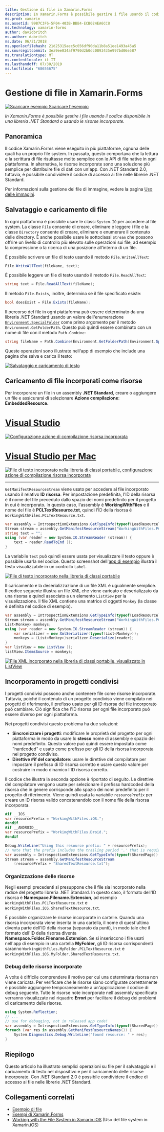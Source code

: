 ```yaml
---
title: Gestione di file in Xamarin.Forms
description: In Xamarin.Forms è possibile gestire i file usando il codice disponibile in una libreria .NET Standard o usando le risorse incorporate.
ms.prod: xamarin
ms.assetid: 9987C3F6-5F04-403B-BBB4-ECB024EA6CC8
ms.technology: xamarin-forms
author: davidbritch
ms.author: dabritch
ms.date: 06/21/2018
ms.openlocfilehash: 21d25315aec5c056df90da11b8a51ee1493a45a5
ms.sourcegitcommit: 3ea9ee034af9790d2b0dc0893435e997bd06e587
ms.translationtype: MT
ms.contentlocale: it-IT
ms.lasthandoff: 07/30/2019
ms.locfileid: "68656675"
---
```

# <a name="file-handling-in-xamarinforms"></a>Gestione di file in Xamarin.Forms

[![Scaricare esempio](~/media/shared/download.png) Scaricare l'esempio](https://docs.microsoft.com/samples/xamarin/xamarin-forms-samples/workingwithfiles)

_In Xamarin.Forms è possibile gestire i file usando il codice disponibile in una libreria .NET Standard o usando le risorse incorporate._

## <a name="overview"></a>Panoramica

Il codice Xamarin.Forms viene eseguito in più piattaforme, ognuna delle quali ha un proprio file system. In passato, questo comportava che la lettura e la scrittura di file risultasse molto semplice con le API di file native in ogni piattaforma. In alternativa, le risorse incorporate sono una soluzione più semplice per distribuire file di dati con un'app. Con .NET Standard 2.0, tuttavia, è possibile condividere il codice di accesso ai file nelle librerie .NET Standard.

Per informazioni sulla gestione dei file di immagine, vedere la pagina [Uso delle immagini](~/xamarin-forms/user-interface/images.md).

<a name="Loading_and_Saving_Files" />

## <a name="saving-and-loading-files"></a>Salvataggio e caricamento di file

In ogni piattaforma è possibile usare le classi `System.IO` per accedere al file system. La classe `File` consente di creare, eliminare e leggere i file e la classe `Directory` consente di creare, eliminare o enumerare il contenuto delle directory. È anche possibile usare le sottoclassi `Stream` che possono offrire un livello di controllo più elevato sulle operazioni sui file, ad esempio la compressione o la ricerca di una posizione all'interno di un file.

È possibile scrivere un file di testo usando il metodo `File.WriteAllText`:

```csharp
File.WriteAllText(fileName, text);
```

È possibile leggere un file di testo usando il metodo `File.ReadAllText`:

```csharp
string text = File.ReadAllText(fileName);
```

Il metodo `File.Exists`, inoltre, determina se il file specificato esiste:

```csharp
bool doesExist = File.Exists(fileName);
```

Il percorso del file in ogni piattaforma può essere determinato da una libreria .NET Standard usando un valore dell'enumerazione [`Environment.SpecialFolder`](xref:System.Environment.SpecialFolder) come primo argomento per il metodo `Environment.GetFolderPath`. Questo può quindi essere combinato con un nome di file con il metodo `Path.Combine`:

```csharp
string fileName = Path.Combine(Environment.GetFolderPath(Environment.SpecialFolder.LocalApplicationData), "temp.txt");
```

Queste operazioni sono illustrate nell'app di esempio che include una pagina che salva e carica il testo:

[![Salvataggio e caricamento di testo](files-images/saveandload-sml.png "Salvataggio e caricamento di file nell'app")](files-images/saveandload.png#lightbox "Salvataggio e caricamento di file nell'app")

<a name="Loading_Files_Embedded_as_Resources" />

## <a name="loading-files-embedded-as-resources"></a>Caricamento di file incorporati come risorse

Per incorporare un file in un assembly **.NET Standard**, creare o aggiungere un file e assicurarsi di selezionare **Azione compilazione: EmbeddedResource**.

# <a name="visual-studiotabwindows"></a>[Visual Studio](#tab/windows)

[![Configurazione azione di compilazione risorsa incorporata](files-images/vs-embeddedresource-sml.png "Impostazione azione di compilazione risorsa incorporata")](files-images/vs-embeddedresource.png#lightbox "Impostazione azione di compilazione risorsa incorporata")

# <a name="visual-studio-for-mactabmacos"></a>[Visual Studio per Mac](#tab/macos)

[![File di testo incorporato nella libreria di classi portabile, configurazione azione di compilazione risorsa incorporata](files-images/xs-embeddedresource-sml.png "Impostazione azione di compilazione risorsa incorporata")](files-images/xs-embeddedresource.png#lightbox "Impostazione azione di compilazione risorsa incorporata")

-----

`GetManifestResourceStream` viene usato per accedere al file incorporato usando il relativo **ID risorsa**. Per impostazione predefinita, l'ID della risorsa è il nome del file preceduto dallo spazio dei nomi predefinito per il progetto in cui è incorporato. In questo caso, l'assembly è **WorkingWithFiles** e il nome del file è **PCLTextResource.txt**, quindi l'ID della risorsa è `WorkingWithFiles.PCLTextResource.txt`.

```csharp
var assembly = IntrospectionExtensions.GetTypeInfo(typeof(LoadResourceText)).Assembly;
Stream stream = assembly.GetManifestResourceStream("WorkingWithFiles.PCLTextResource.txt");
string text = "";
using (var reader = new System.IO.StreamReader (stream)) {
    text = reader.ReadToEnd ();
}
```

La variabile `text` può quindi essere usata per visualizzare il testo oppure è possibile usarla nel codice. Questo screenshot dell'[app di esempio](https://docs.microsoft.com/samples/xamarin/xamarin-forms-samples/workingwithfiles) illustra il testo visualizzabile in un controllo `Label`.

 [![File di testo incorporato nella libreria di classi portabile](files-images/pcltext-sml.png "File di testo incorporato nella libreria di classi portabile visualizzato nell'app")](files-images/pcltext.png#lightbox "File di testo incorporato nella libreria di classi portabile visualizzato nell'app")

Il caricamento e la deserializzazione di un file XML è ugualmente semplice. Il codice seguente illustra un file XML che viene caricato e deserializzato da una risorsa e quindi associato a un elemento `ListView` per la visualizzazione. Il file XML contiene una matrice di oggetti `Monkey` (la classe è definita nel codice di esempio).

```csharp
var assembly = IntrospectionExtensions.GetTypeInfo(typeof(LoadResourceText)).Assembly;
Stream stream = assembly.GetManifestResourceStream("WorkingWithFiles.PCLXmlResource.xml");
List<Monkey> monkeys;
using (var reader = new System.IO.StreamReader (stream)) {
    var serializer = new XmlSerializer(typeof(List<Monkey>));
    monkeys = (List<Monkey>)serializer.Deserialize(reader);
}
var listView = new ListView ();
listView.ItemsSource = monkeys;
```

 [![File XML incorporato nella libreria di classi portabile, visualizzato in ListView](files-images/pclxml-sml.png "File XML incorporato nella libreria di classi portabile visualizzato in ListView")](files-images/pclxml.png#lightbox "File XML incorporato nella libreria di classi portabile visualizzato in ListView")

<a name="Embedding_in_Shared_Projects" />

## <a name="embedding-in-shared-projects"></a>Incorporamento in progetti condivisi

I progetti condivisi possono anche contenere file come risorse incorporate. Tuttavia, poiché il contenuto di un progetto condiviso viene compilato nei progetti di riferimento, il prefisso usato per gli ID risorsa del file incorporato può cambiare. Ciò significa che l'ID risorsa per ogni file incorporato può essere diverso per ogni piattaforma.

Nei progetti condivisi questo problema ha due soluzioni:

-  **Sincronizzare i progetti**: modificare le proprietà del progetto per ogni piattaforma in modo da usare lo **stesso** nome di assembly e spazio dei nomi predefinito. Questo valore può quindi essere impostato come "hardcoded" e usato come prefisso per gli ID della risorsa incorporata nel progetto condiviso.
-  **Direttive #if del compilatore**: usare le direttive del compilatore per impostare il prefisso di ID risorsa corretto e usare questo valore per costruire in modo dinamico l'ID risorsa corretto.


Il codice che illustra la seconda opzione è riportato di seguito. Le direttive del compilatore vengono usate per selezionare il prefisso hardcoded della risorsa che in genere corrisponde allo spazio dei nomi predefinito per il progetto di riferimento. Viene quindi usata la variabile `resourcePrefix` per creare un ID risorsa valido concatenandolo con il nome file della risorsa incorporata.

```csharp
#if __IOS__
var resourcePrefix = "WorkingWithFiles.iOS.";
#endif
#if __ANDROID__
var resourcePrefix = "WorkingWithFiles.Droid.";
#endif

Debug.WriteLine("Using this resource prefix: " + resourcePrefix);
// note that the prefix includes the trailing period '.' that is required
var assembly = IntrospectionExtensions.GetTypeInfo(typeof(SharedPage)).Assembly;
Stream stream = assembly.GetManifestResourceStream
    (resourcePrefix + "SharedTextResource.txt");
```

<a name="Organizing_Resources" />

### <a name="organizing-resources"></a>Organizzazione delle risorse

Negli esempi precedenti si presuppone che il file sia incorporato nella radice del progetto libreria .NET Standard. In questo caso, il formato dell'ID risorsa è **Namespace.Filename.Extension**, ad esempio `WorkingWithFiles.PCLTextResource.txt` e `WorkingWithFiles.iOS.SharedTextResource.txt`.

È possibile organizzare le risorse incorporate in cartelle. Quando una risorsa incorporata viene inserita in una cartella, il nome di quest'ultima diventa parte dell'ID della risorsa (separato da punti), in modo tale che il formato dell'ID della risorsa diventa **Namespace.Folder.Filename.Extension**. Se si inseriscono i file usati nell'app di esempio in una cartella **MyFolder**, gli ID risorsa corrispondenti saranno `WorkingWithFiles.MyFolder.PCLTextResource.txt` e `WorkingWithFiles.iOS.MyFolder.SharedTextResource.txt`.

<a name="Debugging_Embedded_Resources" />

### <a name="debugging-embedded-resources"></a>Debug delle risorse incorporate

A volte è difficile comprendere il motivo per cui una determinata risorsa non viene caricata. Per verificare che le risorse siano configurate correttamente è possibile aggiungere temporaneamente a un'applicazione il codice di debug seguente. Tutte le risorse note incorporate nell'assembly specificato verranno visualizzate nel riquadro **Errori** per facilitare il debug dei problemi di caricamento delle risorse.

```csharp
using System.Reflection;
// ...
// use for debugging, not in released app code!
var assembly = IntrospectionExtensions.GetTypeInfo(typeof(SharedPage)).Assembly;
foreach (var res in assembly.GetManifestResourceNames()) {
    System.Diagnostics.Debug.WriteLine("found resource: " + res);
}
```

## <a name="summary"></a>Riepilogo

Questo articolo ha illustrato semplici operazioni su file per il salvataggio e il caricamento di testo nel dispositivo e per il caricamento delle risorse incorporate. Con .NET Standard 2.0 è possibile condividere il codice di accesso ai file nelle librerie .NET Standard.

## <a name="related-links"></a>Collegamenti correlati

- [Esempio di file](https://docs.microsoft.com/samples/xamarin/xamarin-forms-samples/workingwithfiles)
- [Esempi di Xamarin.Forms](https://github.com/xamarin/xamarin-forms-samples)
- [Working with the File System in Xamarin.iOS](~/ios/app-fundamentals/file-system.md) (Uso del file system in Xamarin.iOS)

